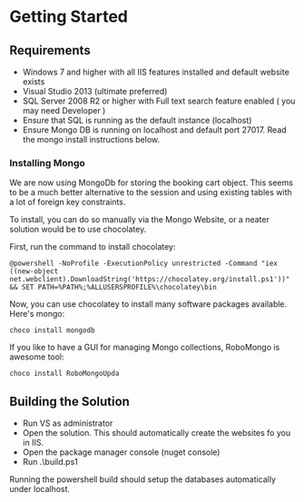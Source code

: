 # Getting Started #

## Requirements ##

- Windows 7 and higher with all IIS features installed and default website exists
- Visual Studio 2013 (ultimate preferred)
- SQL Server 2008 R2 or higher with Full text search feature enabled ( you may need Developer  )
- Ensure that SQL is running as the default instance (localhost)
- Ensure Mongo DB is running on localhost and default port 27017. Read the mongo install instructions below. 

### Installing Mongo ###

We are now using MongoDb for storing the booking cart object. This seems to be 
a much better alternative to the session and using existing tables with a lot of 
foreign key constraints. 

To install, you can do so manually via the Mongo Website, or a neater solution 
would be to use chocolatey.

First, run the command to install chocolatey:

    @powershell -NoProfile -ExecutionPolicy unrestricted -Command "iex ((new-object net.webclient).DownloadString('https://chocolatey.org/install.ps1'))" && SET PATH=%PATH%;%ALLUSERSPROFILE%\chocolatey\bin

Now, you can use chocolatey to install many software packages available. Here's mongo:

    choco install mongodb

If you like to have a GUI for managing Mongo collections, RoboMongo is awesome tool:
 
    choco install RoboMongoUpda

## Building the Solution ##

- Run VS as administrator
- Open the solution. This should automatically create the websites fo you in IIS.
- Open the package manager console (nuget console)
- Run .\build.ps1

Running the powershell build should setup the databases automatically under localhost.

